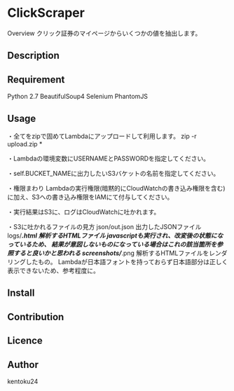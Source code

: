 ClickScraper
====

Overview
クリック証券のマイページからいくつかの値を抽出します。

## Description

## Requirement
Python 2.7
BeautifulSoup4
Selenium
PhantomJS

## Usage

・全てをzipで固めてLambdaにアップロードして利用します。
    zip -r upload.zip *

・Lambdaの環境変数にUSERNAMEとPASSWORDを指定してください。

・self.BUCKET_NAMEに出力したいS3バケットの名前を指定してください。

・権限まわり
    Lambdaの実行権限(暗黙的にCloudWatchの書き込み権限を含む)に加え、S3への書き込み権限をIAMにて付与してください。

・実行結果はS3に、ログはCloudWatchに吐かれます。

・S3に吐かれるファイルの見方
    json/out.json
      出力したJSONファイル
    logs/***.html
      解析するHTMLファイル javascriptも実行され、改変後の状態になっているため、
      結果が意図しないものになっている場合はこれの該当箇所を参照すると良いかと思われる
    screenshots/***.png
      解析するHTMLファイルをレンダリングしたもの。
      Lambdaが日本語フォントを持っておらず日本語部分は正しく表示できないため、参考程度に。

## Install

## Contribution

## Licence

## Author

kentoku24

